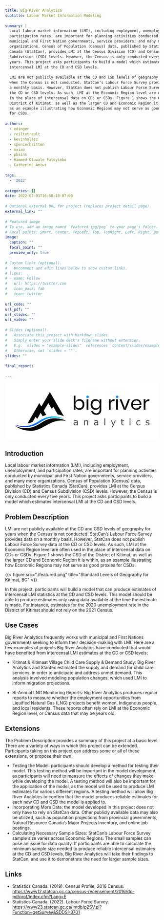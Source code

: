 ```yaml
---
title: Big River Analytics
subtitle: Labour Market Information Modeling

summary: |
  Local labour market information (LMI), including employment, unemployment, and
  participation rates, are important for planning activities conducted by
  municipal and First Nation governments, service providers, and many more
  organizations. Census of Population (Census) data, published by Statistics
  Canada (StatCan), provides LMI at the Census Division (CD) and Census
  Subdivision (CSD) levels. However, the Census is only conducted every five
  years. This project asks participants to build a model which estimates
  intercensal LMI at the CD and CSD levels.

  LMI are not publicly available at the CD and CSD levels of geography for years
  when the Census is not conducted. StatCan’s Labour Force Survey provides data on
  a monthly basis. However, StatCan does not publish Labour Force Survey data at
  the CD or CSD levels. As such, LMI at the Economic Region level are often used
  in the place of intercensal data on CDs or CSDs. Figure 1 shows the CSD of the
  District of Kitimat, as well as the larger CD and Economic Region it is within,
  as an example illustrating how Economic Regions may not serve as good proxies
  for CSDs.

authors:
  - edinger
  - reiltetrault
  - kevinhalasz
  - spencerbritten
  - mxiao
  - pbains
  - Hammed Olawale Fatoyinbo
  - Catherine Antwi

tags:
  - '2022'

categories: []
date: 2022-07-01T16:58:18-07:00

# Optional external URL for project (replaces project detail page).
external_link: ""

# Featured image
# To use, add an image named `featured.jpg/png` to your page's folder.
# Focal points: Smart, Center, TopLeft, Top, TopRight, Left, Right, BottomLeft, Bottom, BottomRight.
image:
  caption: ""
  focal_point: ""
  preview_only: true

# Custom links (optional).
#   Uncomment and edit lines below to show custom links.
# links:
# - name: Follow
#   url: https://twitter.com
#   icon_pack: fab
#   icon: twitter

url_code: ""
url_pdf: ""
url_slides: ""
url_video: ""

# Slides (optional).
#   Associate this project with Markdown slides.
#   Simply enter your slide deck's filename without extension.
#   E.g. `slides = "example-slides"` references `content/slides/example-slides.md`.
#   Otherwise, set `slides = ""`.
slides: ""

final_report:

---
```

![](BigRiverLogo.png)

## Introduction
Local labour market information (LMI), including employment, unemployment, and
participation rates, are important for planning activities conducted by
municipal and First Nation governments, service providers, and many more
organizations. Census of Population (Census) data, published by Statistics
Canada (StatCan), provides LMI at the Census Division (CD) and Census
Subdivision (CSD) levels. However, the Census is only conducted every five
years. This project asks participants to build a model which estimates
intercensal LMI at the CD and CSD levels.


## Problem Description
LMI are not publicly available at the CD and CSD levels of geography for years
when the Census is not conducted. StatCan’s Labour Force Survey provides data on
a monthly basis. However, StatCan does not publish Labour Force Survey data at
the CD or CSD levels. As such, LMI at the Economic Region level are often used
in the place of intercensal data on CDs or CSDs. Figure 1 shows the CSD of the
District of Kitimat, as well as the larger CD and Economic Region it is within,
as an example illustrating how Economic Regions may not serve as good proxies
for CSDs.

{{< figure src="./featured.png" title="Standard Levels of Geography for Kitimat, BC" >}}

In this project, participants will build a model that can produce estimates of
intercensal LMI statistics at the CD and CSD levels. This model should be able
to produce estimates only using data available at the time the estimate is made.
For instance, estimates for the 2020 unemployment rate in the District of
Kitimat should not rely on the 2021 Census.

## Use Cases
Big River Analytics frequently works with municipal and First Nations
governments seeking to inform their decision-making with LMI. Here are a few
examples of projects Big River Analytics have conducted that would have
benefited from intercensal LMI estimates at the CD or CSD levels:

  * Kitimat & Kitimaat Village Child Care Supply & Demand Study: Big River
    Analytics and Stantec estimated the supply and demand for child care
    services, in order to anticipate and address unmet demand. This analysis
    involved modeling population changes, which used LMI to inform migration
    projections.

  * Bi-Annual LNG Monitoring Reports: Big River Analytics produces regular
    reports to measure whether the employment opportunities from Liquified
    Natural Gas (LNG) projects benefit women, Indigenous people, and local
    residents. These reports often rely on LMI at the Economic Region level, or
    Census data that may be years old.

## Extensions
The Problem Description provides a summary of this project at a basic level.
There are a variety of ways in which this project can be extended. Participants
taking on this project can address some or all of these extensions, or propose
their own.

  * Testing the Model: participants should develop a method for testing their
    model. This testing method will be important in the model development, as
    participants will need to measure the effects of changes they make while
    developing the model. A testing method will also be important for the
    application of the model, as the model will be used to produce LMI estimates
    for various different regions. A testing method will allow Big River
    Analytics to confirm that the model produces reliable estimates for each
    new CD and CSD the model is applied to.
  * Incorporating More Data: the model developed in this project does not only
    have to rely on StatCan data. Other publicly available data may also be
    utilized, such as population projections from provincial governments,
    Natural Resource Canada’s Major Projects Inventory, and online job postings.
  * Calculating Necessary Sample Sizes: StatCan’s Labour Force Survey sample
    size varies across Economic Regions. The small samples can pose an issue for
    data quality. If participants are able to calculate the minimum sample size
    needed to produce reliable intercensal estimates at the CD and CSD levels,
    Big River Analytics will take their findings to StatCan, and use it to
    demonstrate the need for larger sample sizes.

## Links

  * Statistics Canada. (2019). Census Profile, 2016 Census.
https://www12.statcan.gc.ca/census-recensement/2016/dp-pd/prof/index.cfm?Lang=E
  * Statistics Canada. (2022). Labour Force Survey.
https://www23.statcan.gc.ca/imdb/p2SV.pl?Function=getSurvey&SDDS=3701

